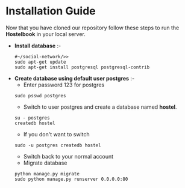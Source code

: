 # Installation Guide
Now that you have cloned our repository follow these steps to run the **Hostelbook** in your local server.
* **Install database** :- 
    ```
    #~/social-network/>>
    sudo apt-get update
    sudo apt-get install postgresql postgresql-contrib
    ```
* **Create database using default user postgres** :- 
    * Enter password 123 for postgres
    ```
    sudo psswd postgres
    ```
    * Switch to user postgres and create a database named **hostel**.
    ```
    su - postgres
    createdb hostel
    ```
    * If you don't want to switch
    ```
    sudo -u postgres createdb hostel
    ```
    * Switch back to your normal account
    * Migrate database
    ```
    python manage.py migrate
    sudo python manage.py runserver 0.0.0.0:80
    ```
